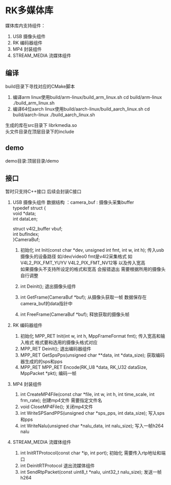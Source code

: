 # RK多媒体库
媒体库内支持组件：
1. USB 摄像头组件
2. RK 编码器组件
3. MP4 封装组件
4. STREAM_MEDIA 流媒体组件

## 编译
build目录下寻找对应的CMake脚本
1. 编译arm linux使用build/arm-linux/build_arm_linux.sh
   cd build/arm-linux
   ./build_arm_linux.sh
2. 编译64位aarch linux使用build/aarch-linux/build_aarch_linux.sh
   cd build/aarch-linux
   ./build_aarch_linux.sh

生成的库在src目录下 librkmedia.so  
头文件目录在顶层目录下的include  

## demo
demo目录:顶层目录/demo  

## 接口
暂时只支持C++接口 后续会封装C接口

1. USB 摄像头组件
   数据结构 ：camera_buf : 摄像头采集buffer  
   typedef struct {  
    void *data;  
    int dataLen;  
  
    struct v4l2_buffer vbuf;  
    int bufIndex;  
    }CameraBuf;  

   1. 初始化 int Init(const char *dev, unsigned int fmt, int w, int h);
      传入usb摄像头的设备路径 如/dev/video0 fmt是v4l2采集格式 如V4L2_PIX_FMT_YUYV V4L2_PIX_FMT_NV12等 以及传入宽高  
      如果摄像头不支持所设定的格式和宽高 会报错退出 需要根据所用的摄像头自行调整  

   2. int Deinit(); 退出摄像头组件  
   3. int GetFrame(CameraBuf *buf); 从摄像头获取一帧 数据保存在camera_buf的data指针中 
   4. int FreeFrame(CameraBuf *buf); 释放获取的摄像头帧

2. RK 编码器组件  
   1. 初始化 MPP_RET Init(int w, int h, MppFrameFormat fmt); 传入宽高和输入格式 格式要和选用的摄像头格式对应  
   2. MPP_RET Deinit(); 退出编码器组件  
   3. MPP_RET GetSpsPps(unsigned char **data, int *data_size); 获取编码器生成的的sps和pps  
   4. MPP_RET MPP_RET Encode(RK_U8 *data, RK_U32 dataSize, MppPacket *pkt); 编码一帧  
  
3. MP4 封装组件  
   1. int CreateMP4File(const char *file, int w, int h, int time_scale, int frm_rate); 创建mp4文件 需要指定文件名  
   2. void CloseMP4File(); 关闭mp4文件  
   3. int WriteSPSandPPS(unsigned char *sps_pps, int data_size); 写入sps和pps  
   4. int WriteNalu(unsigned char *nalu_data, int nalu_size); 写入一帧h264 nalu  

4. STREAM_MEDIA 流媒体组件  
   1. int InitRTProtocol(const char *ip, int port); 初始化 需要传入rtp地址和端口  
   2. int DeinitRTProtocol 退出流媒体组件  
   3. int SendRtpPacket(const uint8_t *nalu, uint32_t nalu_size); 发送一帧h264  
